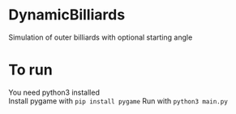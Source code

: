 # DynamicBilliards
Simulation of outer billiards with optional starting angle


# To run
You need python3 installed  
Install pygame with `pip install pygame`
Run with `python3 main.py`